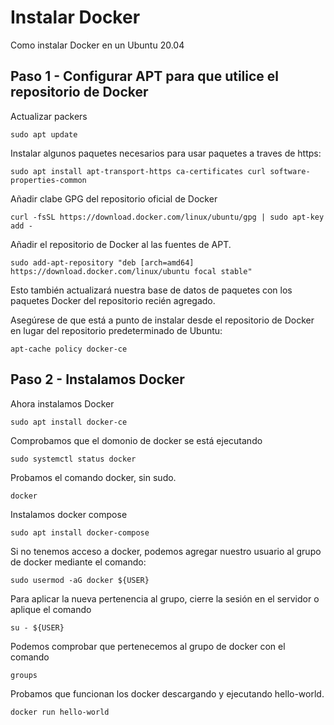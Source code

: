 # Instalar Docker

Como instalar Docker en un Ubuntu 20.04

## Paso 1 - Configurar APT para que utilice el repositorio de Docker

Actualizar packers

``` shell
sudo apt update
```

Instalar algunos paquetes necesarios para usar paquetes a traves de https:

``` shell
sudo apt install apt-transport-https ca-certificates curl software-properties-common
```

Añadir clabe GPG del repositorio oficial de Docker

``` shell
curl -fsSL https://download.docker.com/linux/ubuntu/gpg | sudo apt-key add -
```

Añadir el repositorio de Docker al las fuentes de APT.

``` shell
sudo add-apt-repository "deb [arch=amd64] https://download.docker.com/linux/ubuntu focal stable"
```

Esto también actualizará nuestra base de datos de paquetes con los paquetes Docker del repositorio recién agregado.

Asegúrese de que está a punto de instalar desde el repositorio de Docker en lugar del repositorio predeterminado de Ubuntu:

``` shell
apt-cache policy docker-ce
```

## Paso 2 - Instalamos Docker

Ahora instalamos Docker

``` shell
sudo apt install docker-ce
```

Comprobamos que el domonio de docker se está ejecutando

``` shell
sudo systemctl status docker
```

Probamos el comando docker, sin sudo.

``` shell
docker
```

Instalamos docker compose

``` shell
sudo apt install docker-compose
```

Si no tenemos acceso a docker, podemos agregar nuestro usuario  al grupo de docker mediante el comando:

``` shell
sudo usermod -aG docker ${USER}
```

Para aplicar la nueva pertenencia al grupo, cierre la sesión en el servidor o aplique el comando

``` shell
su - ${USER}
```

Podemos comprobar que pertenecemos al grupo de docker con el comando

``` shell
groups
```

Probamos que funcionan los docker descargando y ejecutando hello-world.

``` shell
docker run hello-world
```
